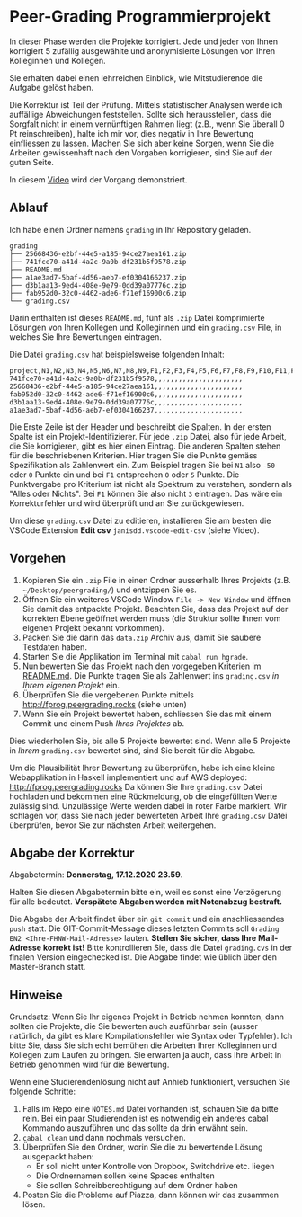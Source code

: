# Peer-Grading Programmierprojekt 

In dieser Phase werden die Projekte korrigiert. Jede und jeder von Ihnen korrigiert 5 zufällig ausgewählte und anonymisierte Lösungen von Ihren Kolleginnen und Kollegen.

Sie erhalten dabei einen lehrreichen Einblick, wie Mitstudierende die Aufgabe gelöst haben.

Die Korrektur ist Teil der Prüfung. Mittels statistischer Analysen werde ich auffällige Abweichungen feststellen. Sollte sich herausstellen, dass die Sorgfalt nicht in einem vernünftigen Rahmen liegt (z.B., wenn Sie überall 0 Pt reinschreiben), halte ich mir vor, dies negativ in Ihre Bewertung einfliessen zu lassen. Machen Sie sich aber keine Sorgen, wenn Sie die Arbeiten gewissenhaft nach den Vorgaben korrigieren, sind Sie auf der guten Seite.


In diesem [Video](https://tube.switch.ch/videos/851fe0d4) wird der Vorgang demonstriert.


## Ablauf
Ich habe einen Ordner namens `grading` in Ihr Repository geladen.
```
grading
├── 25668436-e2bf-44e5-a185-94ce27aea161.zip
├── 741fce70-a41d-4a2c-9a0b-df231b5f9578.zip
├── README.md
├── a1ae3ad7-5baf-4d56-aeb7-ef0304166237.zip
├── d3b1aa13-9ed4-408e-9e79-0dd39a07776c.zip
├── fab952d0-32c0-4462-ade6-f71ef16900c6.zip
└── grading.csv
```

Darin enthalten ist dieses `README.md`, fünf als `.zip` Datei komprimierte Lösungen von Ihren Kollegen und Kolleginnen und ein `grading.csv` File, in welches Sie Ihre Bewertungen eintragen.

Die Datei `grading.csv` hat beispielsweise folgenden Inhalt:
```csv
project,N1,N2,N3,N4,N5,N6,N7,N8,N9,F1,F2,F3,F4,F5,F6,F7,F8,F9,F10,F11,F12,F13
741fce70-a41d-4a2c-9a0b-df231b5f9578,,,,,,,,,,,,,,,,,,,,,,
25668436-e2bf-44e5-a185-94ce27aea161,,,,,,,,,,,,,,,,,,,,,,
fab952d0-32c0-4462-ade6-f71ef16900c6,,,,,,,,,,,,,,,,,,,,,,
d3b1aa13-9ed4-408e-9e79-0dd39a07776c,,,,,,,,,,,,,,,,,,,,,,
a1ae3ad7-5baf-4d56-aeb7-ef0304166237,,,,,,,,,,,,,,,,,,,,,,
```
Die Erste Zeile ist der Header und beschreibt die Spalten.
In der ersten Spalte ist ein Projekt-Identifizierer. Für jede `.zip` Datei, also für jede Arbeit, die Sie korrigieren, gibt es hier einen Eintrag. Die anderen Spalten stehen für die beschriebenen Kriterien. Hier tragen Sie die Punkte gemäss Spezifikation als Zahlenwert ein. Zum Beispiel tragen Sie bei `N1` also `-50` oder `0` Punkte ein und bei `F1` entsprechen `0` oder `5` Punkte. Die Punktvergabe pro Kriterium ist nicht als Spektrum zu verstehen, sondern als "Alles oder Nichts". Bei `F1` können Sie also nicht `3` eintragen. Das wäre ein Korrekturfehler und wird überprüft und an Sie zurückgewiesen.

Um diese `grading.csv` Datei zu editieren, installieren Sie am besten die VSCode Extension **Edit csv** `janisdd.vscode-edit-csv` (siehe Video).

## Vorgehen
1. Kopieren Sie ein `.zip` File in einen Ordner ausserhalb Ihres Projekts (z.B. `~/Desktop/peergrading/`) und entzippen Sie es.
2. Öffnen Sie ein weiteres VSCode Window `File -> New Window` und öffnen Sie damit das entpackte Projekt. Beachten Sie, dass das Projekt auf der korrekten Ebene geöffnet werden muss (die Struktur sollte Ihnen vom eigenen Projekt bekannt vorkommen).
3. Packen Sie die darin das `data.zip` Archiv aus, damit Sie saubere Testdaten haben.
4. Starten Sie die Applikation im Terminal mit `cabal run hgrade`.
5. Nun bewerten Sie das Projekt nach den vorgegeben Kriterien im [README.md](../README.md). Die Punkte tragen Sie als Zahlenwert ins `grading.csv` _in Ihrem eigenen Projekt_ ein.
6. Überprüfen Sie die vergebenen Punkte mittels http://fprog.peergrading.rocks (siehe unten)
7. Wenn Sie ein Projekt bewertet haben, schliessen Sie das mit einem Commit und einem Push _Ihres Projektes_ ab.

Dies wiederholen Sie, bis alle 5 Projekte bewertet sind. Wenn alle 5 Projekte in _Ihrem_ `grading.csv` bewertet sind, sind Sie bereit für die Abgabe.

Um die Plausibilität Ihrer Bewertung zu überprüfen, habe ich eine kleine Webapplikation in Haskell implementiert und auf AWS deployed:
http://fprog.peergrading.rocks
Da können Sie Ihre `grading.csv` Datei hochladen und bekommen eine Rückmeldung, ob die eingefüllten Werte zulässig sind. Unzulässige Werte werden dabei in roter Farbe markiert. Wir schlagen vor, dass Sie nach jeder bewerteten Arbeit Ihre `grading.csv` Datei überprüfen, bevor Sie zur nächsten Arbeit weitergehen.

## Abgabe der Korrektur
Abgabetermin: **Donnerstag, 17.12.2020 23.59**.

Halten Sie diesen Abgabetermin bitte ein, weil es sonst eine Verzögerung für alle bedeutet. **Verspätete Abgaben werden mit Notenabzug bestraft.**

Die Abgabe der Arbeit findet über ein `git commit` und ein anschliessendes `push` statt. Die GIT-Commit-Message dieses letzten Commits soll `Grading EN2 <Ihre-FHNW-Mail-Adresse>` lauten. **Stellen Sie sicher, dass Ihre Mail-Adresse korrekt ist!** Bitte kontrollieren Sie, dass die Datei `grading.cvs` in der finalen Version eingechecked ist.
Die Abgabe findet wie üblich über den Master-Branch statt.

## Hinweise
Grundsatz: Wenn Sie Ihr eigenes Projekt in Betrieb nehmen konnten, dann sollten die Projekte, die Sie bewerten auch ausführbar sein (ausser natürlich, da gibt es klare Kompilationsfehler wie Syntax oder Typfehler). Ich bitte Sie, dass Sie sich echt bemühen die Arbeiten Ihrer Kolleginnen und Kollegen zum Laufen zu bringen. Sie erwarten ja auch, dass Ihre Arbeit in Betrieb genommen wird für die Bewertung.

Wenn eine Studierendenlösung nicht auf Anhieb funktioniert, versuchen Sie folgende Schritte:

1. Falls im Repo eine `NOTES.md` Datei vorhanden ist, schauen Sie da bitte rein. Bei ein paar Studierenden ist es notwendig ein anderes cabal Kommando auszuführen und das sollte da drin erwähnt sein.
2. `cabal clean` und dann nochmals versuchen.
3. Überprüfen Sie den Ordner, worin Sie die zu bewertende Lösung ausgepackt haben: 
   - Er soll nicht unter Kontrolle von Dropbox, Switchdrive etc. liegen
   - Die Ordnernamen sollen keine Spaces enthalten
   - Sie sollen Schreibberechtigung auf dem Ordner haben
4. Posten Sie die Probleme auf Piazza, dann können wir das zusammen lösen.